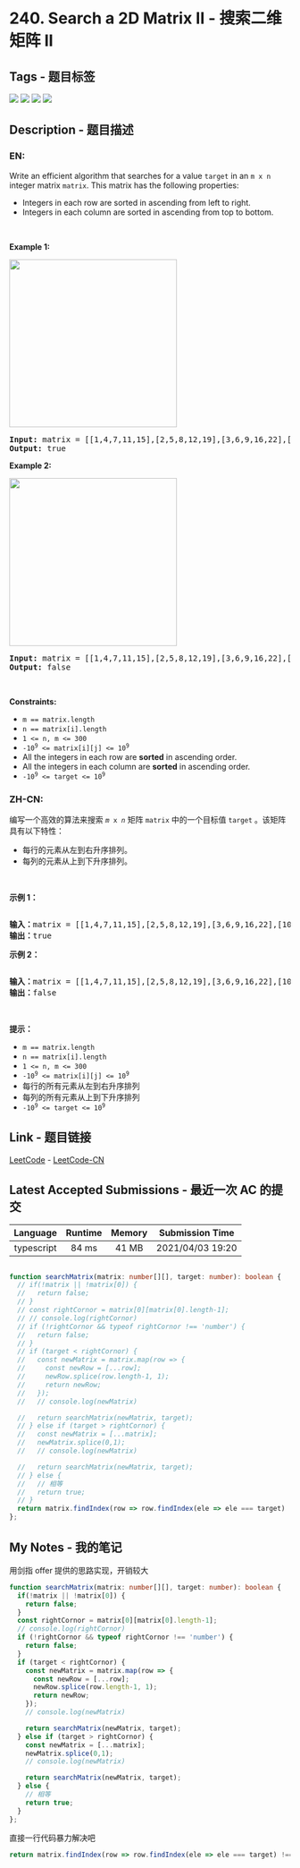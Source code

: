
# 240. Search a 2D Matrix II - 搜索二维矩阵 II

## Tags - 题目标签

 <img src="https://img.shields.io/badge/Array-数组-blue.svg">   <img src="https://img.shields.io/badge/Binary Search-二分查找-blue.svg">   <img src="https://img.shields.io/badge/Divide and Conquer-分治-blue.svg">   <img src="https://img.shields.io/badge/Matrix-矩阵-blue.svg">  


## Description - 题目描述

### EN:
<p>Write an efficient algorithm that searches for a value <code>target</code> in an <code>m x n</code> integer matrix <code>matrix</code>. This matrix has the following properties:</p>

<ul>
	<li>Integers in each row are sorted in ascending from left to right.</li>
	<li>Integers in each column are sorted in ascending from top to bottom.</li>
</ul>

<p>&nbsp;</p>
<p><strong>Example 1:</strong></p>
<img alt="" src="https://assets.leetcode.com/uploads/2020/11/24/searchgrid2.jpg" style="width: 300px; height: 300px;" />
<pre>
<strong>Input:</strong> matrix = [[1,4,7,11,15],[2,5,8,12,19],[3,6,9,16,22],[10,13,14,17,24],[18,21,23,26,30]], target = 5
<strong>Output:</strong> true
</pre>

<p><strong>Example 2:</strong></p>
<img alt="" src="https://assets.leetcode.com/uploads/2020/11/24/searchgrid.jpg" style="width: 300px; height: 300px;" />
<pre>
<strong>Input:</strong> matrix = [[1,4,7,11,15],[2,5,8,12,19],[3,6,9,16,22],[10,13,14,17,24],[18,21,23,26,30]], target = 20
<strong>Output:</strong> false
</pre>

<p>&nbsp;</p>
<p><strong>Constraints:</strong></p>

<ul>
	<li><code>m == matrix.length</code></li>
	<li><code>n == matrix[i].length</code></li>
	<li><code>1 &lt;= n, m &lt;= 300</code></li>
	<li><code>-10<sup>9</sup> &lt;= matrix[i][j] &lt;= 10<sup>9</sup></code></li>
	<li>All the integers in each row are <strong>sorted</strong> in ascending order.</li>
	<li>All the integers in each column are <strong>sorted</strong> in ascending order.</li>
	<li><code>-10<sup>9</sup> &lt;= target &lt;= 10<sup>9</sup></code></li>
</ul>


### ZH-CN:
<p>编写一个高效的算法来搜索&nbsp;<code><em>m</em>&nbsp;x&nbsp;<em>n</em></code>&nbsp;矩阵 <code>matrix</code> 中的一个目标值 <code>target</code> 。该矩阵具有以下特性：</p>

<ul>
	<li>每行的元素从左到右升序排列。</li>
	<li>每列的元素从上到下升序排列。</li>
</ul>

<p>&nbsp;</p>

<p><b>示例 1：</b></p>
<img alt="" src="https://assets.leetcode-cn.com/aliyun-lc-upload/uploads/2020/11/25/searchgrid2.jpg" />
<pre>
<b>输入：</b>matrix = [[1,4,7,11,15],[2,5,8,12,19],[3,6,9,16,22],[10,13,14,17,24],[18,21,23,26,30]], target = 5
<b>输出：</b>true
</pre>

<p><b>示例 2：</b></p>
<img alt="" src="https://assets.leetcode-cn.com/aliyun-lc-upload/uploads/2020/11/25/searchgrid.jpg" />
<pre>
<b>输入：</b>matrix = [[1,4,7,11,15],[2,5,8,12,19],[3,6,9,16,22],[10,13,14,17,24],[18,21,23,26,30]], target = 20
<b>输出：</b>false
</pre>

<p>&nbsp;</p>

<p><strong>提示：</strong></p>

<ul>
	<li><code>m == matrix.length</code></li>
	<li><code>n == matrix[i].length</code></li>
	<li><code>1 &lt;= n, m &lt;= 300</code></li>
	<li><code>-10<sup>9</sup>&nbsp;&lt;= matrix[i][j] &lt;= 10<sup>9</sup></code></li>
	<li>每行的所有元素从左到右升序排列</li>
	<li>每列的所有元素从上到下升序排列</li>
	<li><code>-10<sup>9</sup>&nbsp;&lt;= target &lt;= 10<sup>9</sup></code></li>
</ul>



## Link - 题目链接

[LeetCode](https://leetcode.com/problems/search-a-2d-matrix-ii/description/)  -  [LeetCode-CN](https://leetcode-cn.com/problems/search-a-2d-matrix-ii/description/)
## Latest Accepted Submissions - 最近一次 AC 的提交


| Language | Runtime | Memory | Submission Time |
|:---:|:---:|:---:|:---:|
| typescript  | 84 ms | 41 MB | 2021/04/03 19:20 |

```typescript

function searchMatrix(matrix: number[][], target: number): boolean {
  // if(!matrix || !matrix[0]) {
  //   return false;
  // }
  // const rightCornor = matrix[0][matrix[0].length-1];
  // // console.log(rightCornor)
  // if (!rightCornor && typeof rightCornor !== 'number') {
  //   return false;
  // }
  // if (target < rightCornor) {
  //   const newMatrix = matrix.map(row => {
  //     const newRow = [...row];
  //     newRow.splice(row.length-1, 1);
  //     return newRow;
  //   });
  //   // console.log(newMatrix)

  //   return searchMatrix(newMatrix, target);
  // } else if (target > rightCornor) {
  //   const newMatrix = [...matrix];
  //   newMatrix.splice(0,1);
  //   // console.log(newMatrix)

  //   return searchMatrix(newMatrix, target);
  // } else {
  //   // 相等
  //   return true;
  // }
  return matrix.findIndex(row => row.findIndex(ele => ele === target) !== -1 ? true : false ) !== -1 ? true : false;
};

```
## My Notes - 我的笔记


用剑指 offer 提供的思路实现，开销较大
```typescript
function searchMatrix(matrix: number[][], target: number): boolean {
  if(!matrix || !matrix[0]) {
    return false;
  }
  const rightCornor = matrix[0][matrix[0].length-1];
  // console.log(rightCornor)
  if (!rightCornor && typeof rightCornor !== 'number') {
    return false;
  }
  if (target < rightCornor) {
    const newMatrix = matrix.map(row => {
      const newRow = [...row];
      newRow.splice(row.length-1, 1);
      return newRow;
    });
    // console.log(newMatrix)

    return searchMatrix(newMatrix, target);
  } else if (target > rightCornor) {
    const newMatrix = [...matrix];
    newMatrix.splice(0,1);
    // console.log(newMatrix)

    return searchMatrix(newMatrix, target);
  } else {
    // 相等
    return true;
  }
};
```

直接一行代码暴力解决吧
```typescript
return matrix.findIndex(row => row.findIndex(ele => ele === target) !== -1 ? true : false ) !== -1 ? true : false;
```

